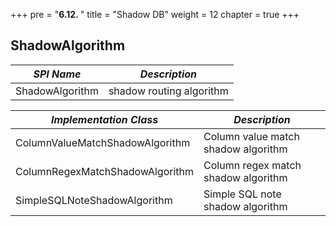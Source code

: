 +++
pre = "<b>6.12. </b>"
title = "Shadow DB"
weight = 12
chapter = true
+++

## ShadowAlgorithm

| *SPI Name* | *Description* |
|-----------|-----------|
| ShadowAlgorithm | shadow routing algorithm |

| *Implementation Class* | *Description* |
|------------|----------|
| ColumnValueMatchShadowAlgorithm | Column value match shadow algorithm |
| ColumnRegexMatchShadowAlgorithm | Column regex match shadow algorithm |
| SimpleSQLNoteShadowAlgorithm | Simple SQL note shadow algorithm |
